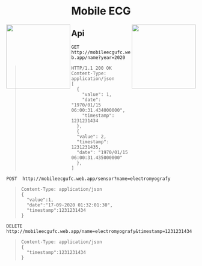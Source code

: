 <h1 align="center">Mobile ECG</h1>

<p align="left">
  <a href="https://en.wikipedia.org">
    <img src="https://user-images.githubusercontent.com/17098382/92084131-52061480-ed9d-11ea-9acd-ec209bbed243.png" align="left" height="170" />
    </a>
  <a href="https://http://www.ufc.br/">
    <img src="https://user-images.githubusercontent.com/17098382/92084392-b45f1500-ed9d-11ea-8ec9-09c7f1283b2c.png" align="right" height="170" />
  </a>
</p>



<h2 align="left">Api</h2>

`` GET http://mobileecgufc.web.app/name?year=2020 ``
> ``` http
> HTTP/1.1 200 OK
> Content-Type: application/json 
> [
>   {
>     "value": 1,
>     "date": "1970/01/15 06:00:31.434000000",
>     "timestamp": 1231231434
>   },
>   {
>   "value": 2,
>   "timestamp": 1231231435,
>   "date": "1970/01/15 06:00:31.435000000"
>   },
> ]
> ```

`` POST  http://mobileecgufc.web.app/sensor?name=electromyografy ``
> ``` http
> Content-Type: application/json 
> {
>   "value":1,
>   "date":"17-09-2020 01:32:01:30",
>   "timestamp":1231231434
> }
> ```

`` DELETE http://mobileecgufc.web.app/name=electromyografy&timestamp=1231231434 ``
> ``` http
> Content-Type: application/json 
> {
>   "timestamp":1231231434
> }
> ```

